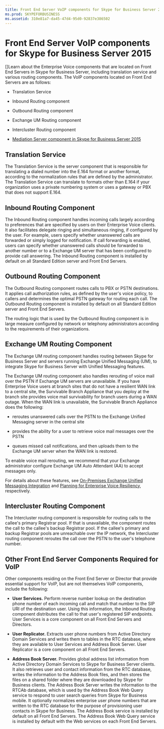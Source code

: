 ```yaml
---
title: Front End Server VoIP components for Skype for Business Server 2015
ms.prod: SKYPEFORBUSINESS
ms.assetid: 310e81a7-da45-47d4-95d0-92837e386502
---
```



# Front End Server VoIP components for Skype for Business Server 2015
[]Learn about the Enterprise Voice components that are located on Front End Servers in Skype for Business Server, including translation service and various routing components.
The VoIP components located on Front End Servers are as follows:
  
    
    


- Translation Service
    
  
- Inbound Routing component
    
  
- Outbound Routing component
    
  
- Exchange UM Routing component
    
  
- Intercluster Routing component
    
  
-  [Mediation Server component in Skype for Business Server 2015](mediation-server-component-in-skype-for-business-server-2015.md)
    
  

## Translation Service

The Translation Service is the server component that is responsible for translating a dialed number into the E.164 format or another format, according to the normalization rules that are defined by the administrator. The Translation Service can translate to formats other than E.164 if your organization uses a private numbering system or uses a gateway or PBX that does not support E.164.
  
    
    

## Inbound Routing Component

The Inbound Routing component handles incoming calls largely according to preferences that are specified by users on their Enterprise Voice clients. It also facilitates delegate ringing and simultaneous ringing, if configured by the user. For example, users specify whether unanswered calls are forwarded or simply logged for notification. If call forwarding is enabled, users can specify whether unanswered calls should be forwarded to another number or to a Exchange UM server that has been configured to provide call answering. The Inbound Routing component is installed by default on all Standard Edition server and Front End Servers. 
  
    
    

## Outbound Routing Component

The Outbound Routing component routes calls to PBX or PSTN destinations. It applies call authorization rules, as defined by the user's voice policy, to callers and determines the optimal PSTN gateway for routing each call. The Outbound Routing component is installed by default on all Standard Edition server and Front End Servers.
  
    
    
The routing logic that is used by the Outbound Routing component is in large measure configured by network or telephony administrators according to the requirements of their organizations. 
  
    
    

## Exchange UM Routing Component

The Exchange UM routing component handles routing between Skype for Business Server and servers running Exchange Unified Messaging (UM), to integrate Skype for Business Server with Unified Messaging features. 
  
    
    
The Exchange UM routing component also handles rerouting of voice mail over the PSTN if Exchange UM servers are unavailable. If you have Enterprise Voice users at branch sites that do not have a resilient WAN link to a central site, the Survivable Branch Appliance that you deploy at the branch site provides voice mail survivability for branch users during a WAN outage. When the WAN link is unavailable, the Survivable Branch Appliance does the following:
  
    
    

- reroutes unanswered calls over the PSTN to the Exchange Unified Messaging server in the central site
    
  
- provides the ability for a user to retrieve voice mail messages over the PSTN
    
  
- queues missed call notifications, and then uploads them to the Exchange UM server when the WAN link is restored.
    
  
To enable voice mail rerouting, we recommend that your Exchange administrator configure Exchange UM Auto Attendant (AA) to accept messages only.
  
    
    
For details about these features, see  [On-Premises Exchange Unified Messaging Integration](http://technet.microsoft.com/library/e7c63a71-2d99-4aa9-b649-36c1a431bdf1.aspx) and [Planning for Enterprise Voice Resiliency](http://technet.microsoft.com/library/ca116700-1055-4ca5-9b87-4c7f380c3655.aspx), respectively.
  
    
    

## Intercluster Routing Component

The Intercluster routing component is responsible for routing calls to the callee's primary Registrar pool. If that is unavailable, the component routes the call to the callee's backup Registrar pool. If the callee's primary and backup Registrar pools are unreachable over the IP network, the Intercluster routing component reroutes the call over the PSTN to the user's telephone number.
  
    
    

## Other Front End Server Components Required for VoIP

Other components residing on the Front End Server or Director that provide essential support for VoIP, but are not themselves VoIP components, include the following:
  
    
    

- **User Services.** Perform reverse number lookup on the destination phone number of each incoming call and match that number to the SIP URI of the destination user. Using this information, the Inbound Routing component distributes the call to that user's registered SIP endpoints. User Services is a core component on all Front End Servers and Directors.
    
  
- **User Replicator.** Extracts user phone numbers from Active Directory Domain Services and writes them to tables in the RTC database, where they are available to User Services and Address Book Server. User Replicator is a core component on all Front End Servers.
    
  
- **Address Book Server.** Provides global address list information from Active Directory Domain Services to Skype for Business Server clients. It also retrieves user and contact information from the RTC database, writes the information to the Address Book files, and then stores the files on a shared folder where they are downloaded by Skype for Business clients. The Address Book Server writes the information to the RTCAb database, which is used by the Address Book Web Query service to respond to user search queries from Skype for Business mobile. It optionally normalizes enterprise user phone numbers that are written to the RTC database for the purpose of provisioning user contacts in Skype for Business. The Address Book service is installed by default on all Front End Servers. The Address Book Web Query service is installed by default with the Web services on each Front End Servers.
    
  

